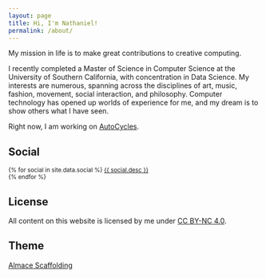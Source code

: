 ```yaml
---
layout: page
title: Hi, I'm Nathaniel!
permalink: /about/
---
```


My mission in life is to make great contributions to creative computing.

I recently completed a Master of Science in Computer Science at the University
of Southern California, with concentration in Data Science. My interests are
numerous, spanning across the disciplines of art, music, fashion, movement,
social interaction, and philosophy. Computer technology has opened up worlds of
experience for me, and my dream is to show others what I have seen.

Right now, I am working on [AutoCycles](/autocycles/).

## Social

<p>
  <small>
  {% for social in site.data.social %}
    <a target="_blank" href="{{ social.url }}" title="{{ social.title }}">
      <i class="fa {{ social.icon }}"></i>
      {{ social.desc }}
    </a><br>
  {% endfor %}
  </small>
</p>

## License

<p>
  All content on this website is licensed by me under
  <a target="_blank" href="http://creativecommons.org/licenses/by-nc/4.0/">CC BY-NC 4.0</a>.
</p>

## Theme

<p>
  <a target="_blank" href="http://sparanoid.com/lab/amsf/">Almace Scaffolding</a>
</p>
